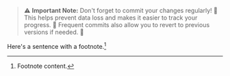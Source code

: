 > ⚠️ **Important Note:** Don't forget to commit your changes regularly! 💾 This helps prevent data loss and makes it easier to track your progress. 🔄 Frequent commits also allow you to revert to previous versions if needed. 🚀

Here's a sentence with a footnote.[^1]

[^1]: Footnote content.
